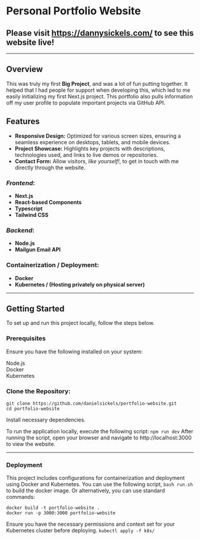 # Personal Portfolio Website  

## Please visit https://dannysickels.com/ to see this website live!

---

## Overview  

This was truly my first **Big Project**, and was a lot of fun putting together. It helped that I had people for support when developing this, which led to me easily initializing my first Next.js project. This portfolio also pulls information off my user profile to populate important projects via GitHub API.

## Features
- **Responsive Design:** Optimized for various screen sizes, ensuring a seamless experience on desktops, tablets, and mobile devices.  
- **Project Showcase:** Highlights key projects with descriptions, technologies used, and links to live demos or repositories.  
- **Contact Form:** Allow visitors, _like yourself!_, to get in touch with me directly through the website.  
### _Frontend_:
- **Next.js**
- **React-based Components**
- **Typescript**
- **Tailwind CSS**
### _Backend_:
- **Node.js**
- **Mailgun Email API**
### Containerization / Deployment:
- **Docker**
- **Kubernetes / (Hosting privately on physical server)**

---
  
## Getting Started  

To set up and run this project locally, follow the steps below.

### Prerequisites
Ensure you have the following installed on your system:

Node.js  
Docker  
Kubernetes    

### Clone the Repository:  

```
git clone https://github.com/danielsickels/portfolio-website.git
cd portfolio-website
```
Install necessary dependencies.  

To run the application locally, execute the following script:
```npm run dev```
After running the script, open your browser and navigate to http://localhost:3000 to view the website.

---

### Deployment
This project includes configurations for containerization and deployment using Docker and Kubernetes.
You can use the following script, ```bash run.sh``` to build the docker image. Or alternatively, you can use standard commands:  
```
docker build -t portfolio-website .
docker run -p 3000:3000 portfolio-website
```

Ensure you have the necessary permissions and context set for your Kubernetes cluster before deploying.
```kubectl apply -f k8s/```
